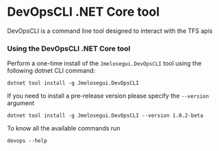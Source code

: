 ﻿# DevOpsCLI .NET Core tool

DevOpsCLI is a command line tool designed to interact with the TFS apis


### Using the DevOpsCLI .NET Core tool

Perform a one-time install of the `Jmelosegui.DevOpsCLI` tool using the following dotnet CLI command:

```
dotnet tool install -g Jmelosegui.DevOpsCLI
```

If you need to install a pre-release version please specify the `--version` argument

```
dotnet tool install -g Jmelosegui.DevOpsCLI --version 1.0.2-beta
```
To know all the available commands run

```
devops --help
```

